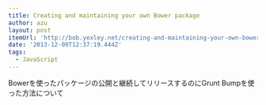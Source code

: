 ```yaml
---
title: Creating and maintaining your own Bower package
author: azu
layout: post
itemUrl: 'http://bob.yexley.net/creating-and-maintaining-your-own-bower-package/'
date: '2013-12-09T12:37:19.444Z'
tags:
  - JavaScript
---
```

Bowerを使ったパッケージの公開と継続してリリースするのにGrunt Bumpを使った方法について
